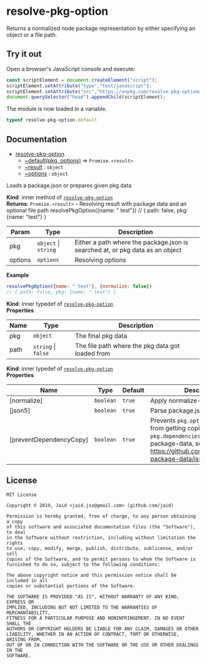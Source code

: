 # resolve-pkg-option


Returns a normalized node package representation by either specifying an object or a file path.



## Try it out
Open a browser's JavaScript console and execute:

```javascript
const scriptElement = document.createElement("script");
scriptElement.setAttribute("type","text/javascript");
scriptElement.setAttribute("src","https://unpkg.com/resolve-pkg-option@1.0.8");
document.querySelector("head").appendChild(scriptElement);
```

The module is now loaded in a variable.

```javascript
typeof resolve-pkg-option.default
```

## Documentation

* [resolve-pkg-option](#module_resolve-pkg-option)
    * [~default(pkg, options)](#module_resolve-pkg-option..default) ⇒ <code>Promise.&lt;result&gt;</code>
    * [~result](#module_resolve-pkg-option..result) : <code>object</code>
    * [~options](#module_resolve-pkg-option..options) : <code>object</code>

Loads a package.json or prepares given pkg data

**Kind**: inner method of [<code>resolve-pkg-option</code>](#module_resolve-pkg-option)  
**Returns**: <code>Promise.&lt;result&gt;</code> - Resolving result with package data and an optional file path
resolvePkgOption({name: " test"})
// { path: false, pkg: {name: "test"} }  

| Param | Type | Description |
| --- | --- | --- |
| pkg | <code>object</code> \| <code>string</code> | Either a path where the package.json is searched at, or pkg data as an object |
| options | <code>options</code> | Resolving options |

**Example**  
```javascript
resolvePkgOption({name: " test"}, {normalize: false})
// { path: false, pkg: {name: " test"} }
```
**Kind**: inner typedef of [<code>resolve-pkg-option</code>](#module_resolve-pkg-option)  
**Properties**

| Name | Type | Description |
| --- | --- | --- |
| pkg | <code>object</code> | The final pkg data |
| path | <code>string</code> \| <code>false</code> | The file path where the pkg data got loaded from |

**Kind**: inner typedef of [<code>resolve-pkg-option</code>](#module_resolve-pkg-option)  
**Properties**

| Name | Type | Default | Description |
| --- | --- | --- | --- |
| [normalize] | <code>boolean</code> | <code>true</code> | Apply normalize-package-data |
| [json5] | <code>boolean</code> | <code>true</code> | Parse package.json with json5 |
| [preventDependencyCopy] | <code>boolean</code> | <code>true</code> | Prevents `pkg.optionalDependencies` from getting copied to `pkg.dependencies` by normalize-package-data, see: https://github.com/npm/normalize-package-data/issues/91 |



## License
```text
MIT License

Copyright © 2019, Jaid <jaid.jsx@gmail.com> (github.com/jaid)

Permission is hereby granted, free of charge, to any person obtaining a copy
of this software and associated documentation files (the "Software"), to deal
in the Software without restriction, including without limitation the rights
to use, copy, modify, merge, publish, distribute, sublicense, and/or sell
copies of the Software, and to permit persons to whom the Software is
furnished to do so, subject to the following conditions:

The above copyright notice and this permission notice shall be included in all
copies or substantial portions of the Software.

THE SOFTWARE IS PROVIDED "AS IS", WITHOUT WARRANTY OF ANY KIND, EXPRESS OR
IMPLIED, INCLUDING BUT NOT LIMITED TO THE WARRANTIES OF MERCHANTABILITY,
FITNESS FOR A PARTICULAR PURPOSE AND NONINFRINGEMENT. IN NO EVENT SHALL THE
AUTHORS OR COPYRIGHT HOLDERS BE LIABLE FOR ANY CLAIM, DAMAGES OR OTHER
LIABILITY, WHETHER IN AN ACTION OF CONTRACT, TORT OR OTHERWISE, ARISING FROM,
OUT OF OR IN CONNECTION WITH THE SOFTWARE OR THE USE OR OTHER DEALINGS IN THE
SOFTWARE.
```
